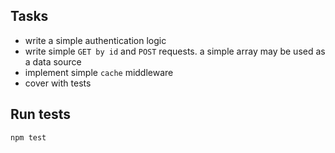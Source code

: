 ## Tasks
- write a simple authentication logic
- write simple `GET by id` and `POST` requests. a simple array may be used as a data source
- implement simple `cache` middleware
- cover with tests

## Run tests
 ```bash
 npm test
 ```
